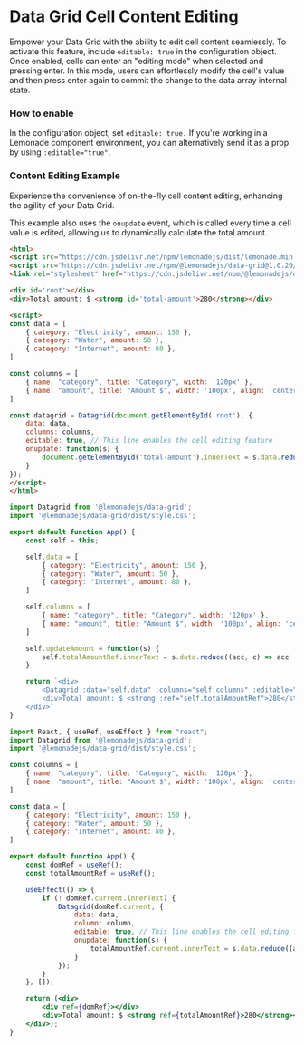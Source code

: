 Data Grid Cell Content Editing
====================

Empower your Data Grid with the ability to edit cell content seamlessly. To activate this feature, include ``editable: true`` in the configuration object. Once enabled, cells can enter an "editing mode" when selected and pressing enter. In this mode, users can effortlessly modify the cell's value and then press enter again to commit the change to the data array internal state.

### How to enable

In the configuration object, set ``editable: true.`` If you're working in a Lemonade component environment, you can alternatively send it as a prop by using ``:editable="true"``.

### Content Editing Example

Experience the convenience of on-the-fly cell content editing, enhancing the agility of your Data Grid.

This example also uses the `onupdate` event, which is called every time a cell value is edited, allowing us to dynamically calculate the total amount.

```html
<html>
<script src="https://cdn.jsdelivr.net/npm/lemonadejs/dist/lemonade.min.js"></script>
<script src="https://cdn.jsdelivr.net/npm/@lemonadejs/data-grid@1.0.20/dist/index.min.js"></script>
<link rel="stylesheet" href="https://cdn.jsdelivr.net/npm/@lemonadejs/data-grid/dist/style.min.css" />

<div id='root'></div>
<div>Total amount: $ <strong id='total-amount'>280</strong></div>

<script>
const data = [
    { category: "Electricity", amount: 150 },
    { category: "Water", amount: 50 },
    { category: "Internet", amount: 80 },
]

const columns = [
    { name: "category", title: "Category", width: '120px' },
    { name: "amount", title: "Amount $", width: '100px', align: 'center' },
]

const datagrid = Datagrid(document.getElementById('root'), {
    data: data,
    columns: columns,
    editable: true, // This line enables the cell editing feature
    onupdate: function(s) {
        document.getElementById('total-amount').innerText = s.data.reduce((acc, c) => acc + Number(c.amount), 0)
    }
});
</script>
</html>
```
```javascript
import Datagrid from '@lemonadejs/data-grid';
import '@lemonadejs/data-grid/dist/style.css';

export default function App() {
    const self = this;

    self.data = [
        { category: "Electricity", amount: 150 },
        { category: "Water", amount: 50 },
        { category: "Internet", amount: 80 },
    ]

    self.columns = [
        { name: "category", title: "Category", width: '120px' },
        { name: "amount", title: "Amount $", width: '100px', align: 'center' },
    ]

    self.updateAmount = function(s) {
        self.totalAmountRef.innerText = s.data.reduce((acc, c) => acc + Number(c.amount), 0)
    }

    return `<div>
        <Datagrid :data="self.data" :columns="self.columns" :editable="true" :onupdate="self.updateAmount" />
        <div>Total amount: $ <strong :ref="self.totalAmountRef">280</strong></div>
    </div>`
}
```
```jsx
import React, { useRef, useEffect } from "react";
import Datagrid from '@lemonadejs/data-grid';
import '@lemonadejs/data-grid/dist/style.css';

const columns = [
    { name: "category", title: "Category", width: '120px' },
    { name: "amount", title: "Amount $", width: '100px', align: 'center' },
]

const data = [
    { category: "Electricity", amount: 150 },
    { category: "Water", amount: 50 },
    { category: "Internet", amount: 80 },
]

export default function App() {
    const domRef = useRef();
    const totalAmountRef = useRef();

    useEffect(() => {
        if (! domRef.current.innerText) {
            Datagrid(domRef.current, {
                data: data,
                column: column,
                editable: true, // This line enables the cell editing feature
                onupdate: function(s) {
                    totalAmountRef.current.innerText = s.data.reduce((acc, c) => acc + Number(c.amount), 0)
                }
            });
        }
    }, []);

    return (<div>
        <div ref={domRef}></div>
        <div>Total amount: $ <strong ref={totalAmountRef}>280</strong></div>
    </div>);
}
```
